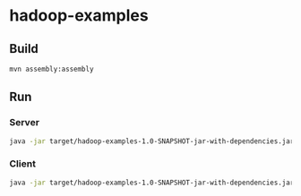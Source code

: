 # hadoop-examples
## Build
```bash
mvn assembly:assembly
```
## Run
### Server
```bash
java -jar target/hadoop-examples-1.0-SNAPSHOT-jar-with-dependencies.jar server
```
### Client
```bash
java -jar target/hadoop-examples-1.0-SNAPSHOT-jar-with-dependencies.jar client
```

